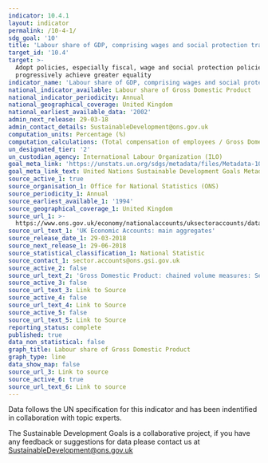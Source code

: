 ```yaml
---
indicator: 10.4.1
layout: indicator
permalink: /10-4-1/
sdg_goal: '10'
title: 'Labour share of GDP, comprising wages and social protection transfers'
target_id: '10.4'
target: >-
  Adopt policies, especially fiscal, wage and social protection policies, and
  progressively achieve greater equality
indicator_name: 'Labour share of GDP, comprising wages and social protection transfers'
national_indicator_available: Labour share of Gross Domestic Product
national_indicator_periodicity: Annual
national_geographical_coverage: United Kingdom
national_earliest_available_data: '2002'
admin_next_release: 29-03-18
admin_contact_details: SustainableDevelopment@ons.gov.uk
computation_units: Percentage (%)
computation_calculations: (Total compensation of employees / Gross Domestic Product at market prices) * 100
un_designated_tier: '2'
un_custodian_agency: International Labour Organization (ILO)
goal_meta_link: 'https://unstats.un.org/sdgs/metadata/files/Metadata-10-04-01.pdf'
goal_meta_link_text: United Nations Sustainable Development Goals Metadata (PDF 190 KB)
source_active_1: true
source_organisation_1: Office for National Statistics (ONS)
source_periodicity_1: Annual
source_earliest_available_1: '1994'
source_geographical_coverage_1: United Kingdom
source_url_1: >-
  https://www.ons.gov.uk/economy/nationalaccounts/uksectoraccounts/datasets/unitedkingdomeconomicaccountsmainaggregates
source_url_text_1: 'UK Economic Accounts: main aggregates'
source_release_date_1: 29-03-2018
source_next_release_1: 29-06-2018
source_statistical_classification_1: National Statistic
source_contact_1: sector.accounts@ons.gsi.gov.uk
source_active_2: false
source_url_text_2: 'Gross Domestic Product: chained volume measures: Seasonally adjusted £m'
source_active_3: false
source_url_text_3: Link to Source
source_active_4: false
source_url_text_4: Link to Source
source_active_5: false
source_url_text_5: Link to Source
reporting_status: complete
published: true
data_non_statistical: false
graph_title: Labour share of Gross Domestic Product
graph_type: line
data_show_map: false
source_url_3: Link to source
source_active_6: true
source_url_text_6: Link to source
---
```

Data follows the UN specification for this indicator and has been indentified in collaboration with topic experts.
  
The Sustainable Development Goals is a collaborative project, if you have any feedback or suggestions for data please contact us at <SustainableDevelopment@ons.gov.uk>
